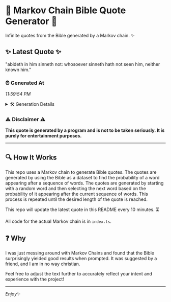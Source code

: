# 📖 Markov Chain Bible Quote Generator 📖

Infinite quotes from the Bible generated by a Markov chain. ✨

## ✨ Latest Quote ✨
"abideth in him sinneth not: whosoever sinneth hath not seen him, neither known him."

### ⏰ Generated At
*11:59:54 PM*

<details>
    <summary>🛠️ Generation Details</summary>
    <p>
        <strong>🌱 Seed:</strong> abideth<br>
        <strong>🔄 Iterations:</strong> 13<br>
        <strong>📜 Context History:</strong><br>[ abideth ]: in<br>[ abideth, in ]: him<br>[ abideth, in, him ]: sinneth<br>[ abideth, in, him, sinneth ]: not:<br>[ abideth, in, him, sinneth, not: ]: whosoever<br>[ abideth, in, him, sinneth, not:, whosoever ]: sinneth<br>[ in, him, sinneth, not:, whosoever, sinneth ]: hath<br>[ him, sinneth, not:, whosoever, sinneth, hath ]: not<br>[ sinneth, not:, whosoever, sinneth, hath, not ]: seen<br>[ not:, whosoever, sinneth, hath, not, seen ]: him,<br>[ whosoever, sinneth, hath, not, seen, him, ]: neither<br>[ sinneth, hath, not, seen, him,, neither ]: known<br>[ hath, not, seen, him,, neither, known ]: him.<br>
    </p>
</details>

### ⚠️ Disclaimer ⚠️
**This quote is generated by a program and is not to be taken seriously. It is purely for entertainment purposes.**

---

## 🔍 How It Works

This repo uses a Markov chain to generate Bible quotes. The quotes are generated by using the Bible as a dataset to find the probability of a word appearing after a sequence of words. The quotes are generated by starting with a random word and then selecting the next word based on the probability of it appearing after the current sequence of words. This process is repeated until the desired length of the quote is reached.

This repo will update the latest quote in this README every 10 minutes. ⏳

All code for the actual Markov chain is in `index.ts`.

## ❓ Why

I was just messing around with Markov Chains and found that the Bible surprisingly yielded good results when prompted. 
It was suggested by a friend, and I am in no way christian.

Feel free to adjust the text further to accurately reflect your intent and experience with the project!

---

*Enjoy*✨
